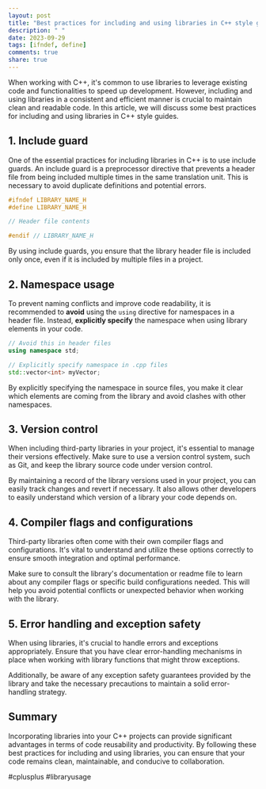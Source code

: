 ```yaml
---
layout: post
title: "Best practices for including and using libraries in C++ style guides."
description: " "
date: 2023-09-29
tags: [ifndef, define]
comments: true
share: true
---
```


When working with C++, it's common to use libraries to leverage existing code and functionalities to speed up development. However, including and using libraries in a consistent and efficient manner is crucial to maintain clean and readable code. In this article, we will discuss some best practices for including and using libraries in C++ style guides.

## 1. Include guard

One of the essential practices for including libraries in C++ is to use include guards. An include guard is a preprocessor directive that prevents a header file from being included multiple times in the same translation unit. This is necessary to avoid duplicate definitions and potential errors.

```cpp
#ifndef LIBRARY_NAME_H
#define LIBRARY_NAME_H

// Header file contents

#endif // LIBRARY_NAME_H
```

By using include guards, you ensure that the library header file is included only once, even if it is included by multiple files in a project.

## 2. Namespace usage

To prevent naming conflicts and improve code readability, it is recommended to **avoid** using the `using` directive for namespaces in a header file. Instead, **explicitly specify** the namespace when using library elements in your code.

```cpp
// Avoid this in header files
using namespace std;

// Explicitly specify namespace in .cpp files
std::vector<int> myVector;
```

By explicitly specifying the namespace in source files, you make it clear which elements are coming from the library and avoid clashes with other namespaces.

## 3. Version control

When including third-party libraries in your project, it's essential to manage their versions effectively. Make sure to use a version control system, such as Git, and keep the library source code under version control.

By maintaining a record of the library versions used in your project, you can easily track changes and revert if necessary. It also allows other developers to easily understand which version of a library your code depends on.

## 4. Compiler flags and configurations

Third-party libraries often come with their own compiler flags and configurations. It's vital to understand and utilize these options correctly to ensure smooth integration and optimal performance.

Make sure to consult the library's documentation or readme file to learn about any compiler flags or specific build configurations needed. This will help you avoid potential conflicts or unexpected behavior when working with the library.

## 5. Error handling and exception safety

When using libraries, it's crucial to handle errors and exceptions appropriately. Ensure that you have clear error-handling mechanisms in place when working with library functions that might throw exceptions.

Additionally, be aware of any exception safety guarantees provided by the library and take the necessary precautions to maintain a solid error-handling strategy.

## Summary

Incorporating libraries into your C++ projects can provide significant advantages in terms of code reusability and productivity. By following these best practices for including and using libraries, you can ensure that your code remains clean, maintainable, and conducive to collaboration.

#cplusplus #libraryusage